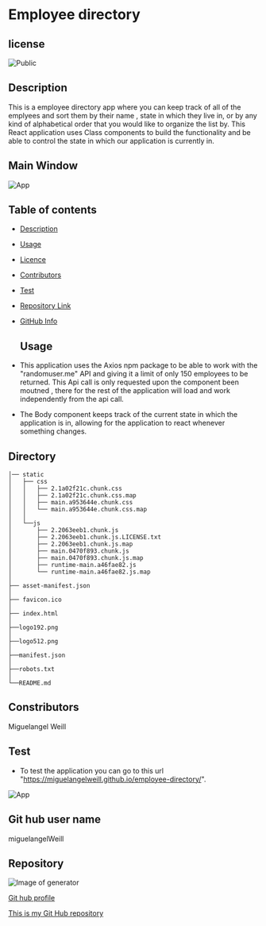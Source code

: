 # Employee directory
## license

![Public](https://img.shields.io/badge/license-Public-blue)

## Description

This is a employee directory app where you can keep track of all of the emplyees and sort them by their name , state in which they live in, or by any kind of alphabetical order that you would like to organize the list by. This React application uses Class components to build the functionality and be able to control the state in which our application is currently in.

## Main Window

  ![App](https://user-images.githubusercontent.com/64563531/99190071-7fbef080-2732-11eb-9891-dc76a03bd625.png)


## Table of contents

- [Description](#Description)
- [Usage](#Usage)
- [Licence](#License)
- [Contributors](#Contributors)
- [Test](#Test)
- [Repository Link](#Repository)
- [GitHub Info](#GitHub)


  ## Usage

- This application uses the Axios npm package to be able to work with the "randomuser.me" API and giving it a limit of only 150 employees to be returned. This Api call is only requested upon the component been moutned , there for the rest of the application will load and work independently from the api call.
- The Body component keeps track of the current state in which the application is in, allowing for the application to react whenever something changes.

 ## Directory 
 ```
│── static
│   ├── css
│   │   ├── 2.1a02f21c.chunk.css
│   │   ├── 2.1a02f21c.chunk.css.map
│   │   ├── main.a953644e.chunk.css
│   │   └── main.a953644e.chunk.css.map
│   │ 
│   └──js
│       ├── 2.2063eeb1.chunk.js
│       ├── 2.2063eeb1.chunk.js.LICENSE.txt
│       ├── 2.2063eeb1.chunk.js.map
│       ├── main.0470f893.chunk.js
│       ├── main.0470f893.chunk.js.map
│       ├── runtime-main.a46fae82.js
│       └── runtime-main.a46fae82.js.map
│ 
├── asset-manifest.json
│
├── favicon.ico
│
├── index.html  
│
├──logo192.png
│
├──logo512.png
│
├──manifest.json
│
├──robots.txt
│
└──README.md

```

  ## Constributors

  Miguelangel Weill

  ## Test
- To test the application you can go to this url "https://miguelangelweill.github.io/employee-directory/".

![App](https://user-images.githubusercontent.com/64563531/99191202-2f975c80-2739-11eb-82df-2dab6c25353c.gif)


  ## Git hub user name

  miguelangelWeill

  ## Repository

![Image of generator](https://avatars2.githubusercontent.com/u/64563531?v=4)

[Git hub profile](https://api.github.com/users/Miguelangelweill)

[This is my Git Hub repository](https://github.com/Miguelangelweill)
